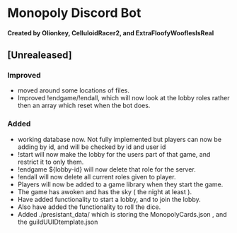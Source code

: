 # Monopoly Discord Bot
#### Created by Olionkey, CelluloidRacer2, and ExtraFloofyWooflesIsReal

## [Unrealeased]

### Improved
- moved around some locations of files.
- Improved !endgame/!endall, which will now look at the lobby roles rather then an array which reset when the bot does.

### Added
- working database now. Not fully implemented but players can now be adding by id, and will be checked by id and user id
- !start will now make the lobby for the users part of that game, and restrict it to only them.
- !endgame ${lobby-id} will now delete that role for the server.
- !endall will now delete all current roles given to player.
- Players will now be added to a game library when they start the game.
- The game has awoken and has the sky ( the night at least ).
- Have added functionality to start a lobby, and to join the lobby.
- Also have added the functionality to roll the dice.
- Added ./presistant_data/ which is storing the MonopolyCards.json , and the guildUUIDtemplate.json
